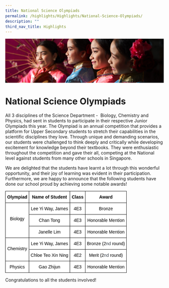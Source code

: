 ```yaml
---
title: National Science Olympiads
permalink: /highlights/Highlights/National-Science-Olympiads/
description: ""
third_nav_title: Highlights
---
```

![](/images/Highlights.jpg)

National Science Olympiads
==========================

All 3 disciplines of the Science Department -  Biology, Chemistry and Physics, had sent in students to participate in their respective Junior Olympiads this year. The Olympiad is an annual competition that provides a platform for Upper Secondary students to stretch their capabilities in the scientific disciplines they love. Through unique and demanding scenarios, our students were challenged to think deeply and critically while developing excitement for knowledge beyond their textbooks. They were enthusiastic throughout the competition and gave their all, competing at the National level against students from many other schools in Singapore.  

  

We are delighted that the students have learnt a lot through this wonderful opportunity, and their joy of learning was evident in their participation. Furthermore, we are happy to announce that the following students have done our school proud by achieving some notable awards!


<style type="text/css">
.tg  {border-collapse:collapse;border-spacing:0;}
.tg td{border-color:black;border-style:solid;border-width:1px;font-family:Arial, sans-serif;font-size:14px;
  overflow:hidden;padding:10px 5px;word-break:normal;}
.tg th{border-color:black;border-style:solid;border-width:1px;font-family:Arial, sans-serif;font-size:14px;
  font-weight:normal;overflow:hidden;padding:10px 5px;word-break:normal;}
.tg .tg-hhqr{background-color:#FFF;color:#313942;font-weight:bold;text-align:center;vertical-align:top}
.tg .tg-r6qm{background-color:#FFF;color:#313942;text-align:center;vertical-align:top}
</style>
<table class="tg">
<thead>
  <tr>
    <th class="tg-hhqr"><span style="font-weight:700;color:#000;background-color:transparent">Olympiad</span></th>
    <th class="tg-hhqr"><span style="font-weight:700;color:#000;background-color:transparent">Name of Student</span></th>
    <th class="tg-hhqr"><span style="font-weight:700;color:#000;background-color:transparent">Class</span></th>
    <th class="tg-hhqr"><span style="font-weight:700;color:#000;background-color:transparent">Award</span></th>
  </tr>
</thead>
<tbody>
  <tr>
    <td class="tg-r6qm" rowspan="3"><br><br><span style="color:#000;background-color:transparent">Biology</span></td>
    <td class="tg-r6qm"><span style="color:#000;background-color:transparent">Lee Yi Way, James</span></td>
    <td class="tg-r6qm"><span style="color:#000;background-color:transparent">4E3</span></td>
    <td class="tg-r6qm"><span style="color:#000;background-color:transparent">Bronze</span></td>
  </tr>
  <tr>
    <td class="tg-r6qm"><span style="color:#000;background-color:transparent">Chan Tong</span></td>
    <td class="tg-r6qm"><span style="color:#000;background-color:transparent">4E3</span></td>
    <td class="tg-r6qm"><span style="color:#000;background-color:transparent">Honorable Mention</span></td>
  </tr>
  <tr>
    <td class="tg-r6qm"><span style="color:#000;background-color:transparent">Janelle Lim</span></td>
    <td class="tg-r6qm"><span style="color:#000;background-color:transparent">4E3</span></td>
    <td class="tg-r6qm"><span style="color:#000;background-color:transparent">Honorable Mention</span></td>
  </tr>
  <tr>
    <td class="tg-r6qm" rowspan="2"><br><span style="color:#000;background-color:transparent">Chemistry</span></td>
    <td class="tg-r6qm"><span style="color:#000;background-color:transparent">Lee Yi Way, James</span></td>
    <td class="tg-r6qm"><span style="color:#000;background-color:transparent">4E3</span></td>
    <td class="tg-r6qm"><span style="color:#000;background-color:transparent">Bronze (2</span>nd<span style="color:#000;background-color:transparent"> round)</span></td>
  </tr>
  <tr>
    <td class="tg-r6qm"><span style="color:#000;background-color:transparent">Chloe Teo Xin Ning</span></td>
    <td class="tg-r6qm"><span style="color:#000;background-color:transparent">4E2</span></td>
    <td class="tg-r6qm"><span style="color:#000;background-color:transparent">Merit (2</span>nd<span style="color:#000;background-color:transparent"> round)</span></td>
  </tr>
  <tr>
    <td class="tg-r6qm"><span style="color:#000;background-color:transparent">Physics</span></td>
    <td class="tg-r6qm"><span style="color:#000;background-color:transparent">Gao Zhijun</span></td>
    <td class="tg-r6qm"><span style="color:#000;background-color:transparent">4E3</span></td>
    <td class="tg-r6qm"><span style="color:#000;background-color:transparent">Honorable Mention</span></td>
  </tr>
</tbody>
</table>


Congratulations to all the students involved!
